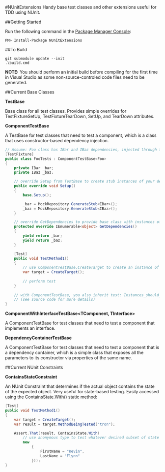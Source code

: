 #NUnitExtensions
Handy base test classes and other extensions useful for TDD using NUnit.

##Getting Started

Run the following command in the [Package Manager Console](http://docs.nuget.org/docs/start-here/using-the-package-manager-console):
```
PM> Install-Package NUnitExtensions
```

##To Build

```
git submodule update --init
.\build.cmd
```

**NOTE:** You should perform an initial build before compiling for the first time in Visual Studio as some non-source-controled code files need to be generated.

##Current Base Classes

**TestBase**

Base class for all test classes.  Provides simple overrides for TestFixtureSetUp, TestFixtureTearDown, SetUp, and TearDown attributes.

**ComponentTestBase<TComponent>**

A TestBase for test classes that need to test a component, which is a class that uses constructor-based dependency injection.

```cs
// Assume: Foo class has IBar and IBaz dependencies, injected through the constructor
[TestFixture]
public class FooTests : ComponentTestBase<Foo>
{
    private IBar _bar;
    private IBaz _baz;

    // override Setup from TestBase to create stub instances of your dependencies
    public override void Setup()
    {
        base.Setup();

        _bar = MockRepository.GenerateStub<IBar>();
        _baz = MockRepository.GenerateStub<IBaz>();
    }

    // override GetDependencies to provide base class with instances of your dependencies
    protected override IEnumerable<object> GetDependencies()
    {
        yield return _bar;
        yield return _baz;
    }

    [Test]
    public void TestMethod1()
    {
        // use ComponentTestBase.CreateTarget to create an instance of the class under test with mocked dependencies
        var target = CreateTarget();
        
        // perform test
    }
    
    // with ComponentTestBase, you also inherit test: Instances_should_require_their_dependencies
    // (see source code for more details)
}
```

**ComponentWithInterfaceTestBase<TComponent, TInterface>**

A ComponentTestBase<TComponent> for test classes that need to test a component that implements an interface.

**DependencyContainerTestBase<TDependencyContainer>**

A ComponentTestBase<TComponent> for test classes that need to test a component that is a dependency container, which is a simple class that exposes all the parameters to its constructor via properties of the same name.
    
##Current NUnit Constraints

**ContainsStateConstraint**

An NUnit Constraint that determines if the actual object contains the state of the expected object.  Very useful for state-based testing.  Easily accessed using the ContainsState.With() static method:

```cs
[Test]
public void TestMethod1()
{
    var target = CreateTarget();
    var result = target.MethodBeingTested("tron");

    Assert.That(result, ContainsState.With(
        // use anonymous type to test whatever desired subset of state
        new
            {
                FirstName = "Kevin",
                LastName = "Flynn"
            }));
}
```
